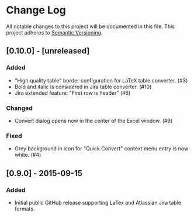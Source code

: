 # Change Log
All notable changes to this project will be documented in this file.
This project adheres to [Semantic Versioning](http://semver.org/).

## [0.10.0] - [unreleased]

### Added
- "High quality table" border configuration for LaTeX table converter. (#3)
- Bold and italic is considered in Jira table converter. (#10)
- Jira extended feature: "First row is header" (#6)

### Changed
- Convert dialog opens now in the center of the Excel window. (#9)

### Fixed
- Grey background in icon for "Quick Convert" context menu entry is now white. (#4)

## [0.9.0] - 2015-09-15
### Added
- Initial public GitHub release supporting LaTex and Atlassian Jira table formats.